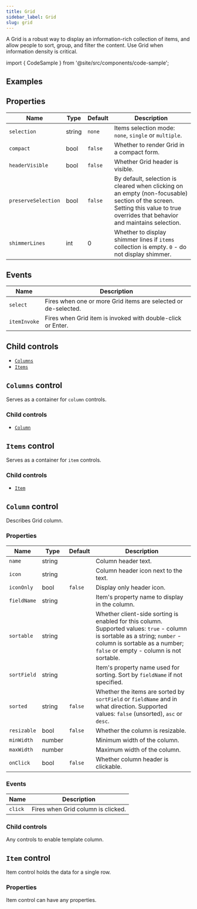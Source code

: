 ```yaml
---
title: Grid
sidebar_label: Grid
slug: grid
---
```


A Grid is a robust way to display an information-rich collection of items, and allow people to sort, group, and filter the content. Use Grid when information density is critical.

import { CodeSample } from '@site/src/components/code-sample';

## Examples

<CodeSample src="https://python-grid-example.pgletio.repl.co" height="1100px"
    python="https://github.com/pglet/examples/blob/main/python/controls/grid_control.py"
    bash="https://github.com/pglet/examples/blob/main/bash/controls/grid.sh"
    />

## Properties

| Name            | Type   | Default | Description |
| --------------- | ------ | ------- | ----------- |
| `selection`     | string | `none`  | Items selection mode: `none`, `single` or `multiple`. |
| `compact`       | bool   | `false` | Whether to render Grid in a compact form. |
| `headerVisible` | bool   | `false` | Whether Grid header is visible. |
| `preserveSelection` | bool   | `false` | By default, selection is cleared when clicking on an empty (non-focusable) section of the screen. Setting this value to true overrides that behavior and maintains selection. |
| `shimmerLines`  | int    | 0       | Whether to display shimmer lines if `items` collection is empty. `0` - do not display shimmer. |

## Events

| Name      | Description |
| --------- | ----------- |
| `select`  | Fires when one or more Grid items are selected or de-selected. |
| `itemInvoke`  | Fires when Grid item is invoked with double-click or Enter. |

## Child controls

* [`Columns`](#columns-control)
* [`Items`](#items-control)

## `Columns` control

Serves as a container for `column` controls.

### Child controls

* [`Column`](#column-control)

## `Items` control

Serves as a container for `item` controls.

### Child controls

* [`Item`](#item-control)

## `Column` control

Describes Grid column.

### Properties

| Name            | Type   | Default | Description |
| --------------- | ------ | ------- | ----------- |
| `name`          | string |         | Column header text. |
| `icon`      | string |         | Column header icon next to the text. |
| `iconOnly`      | bool   | `false` | Display only header icon. |
| `fieldName`     | string |         | Item's property name to display in the column. |
| `sortable`      | string |         | Whether client-side sorting is enabled for this column. Supported values: `true` - column is sortable as a string; `number` - column is sortable as a number; `false` or empty - column is not sortable. |
| `sortField`     | string |         | Item's property name used for sorting. Sort by `fieldName` if not specified. |
| `sorted`        | string | `false` | Whether the items are sorted by `sortField` or `fieldName` and in what direction. Supported values: `false` (unsorted), `asc` or `desc`. |
| `resizable`     | bool   | `false` | Whether the column is resizable. |
| `minWidth`      | number |         | Minimum width of the column. |
| `maxWidth`      | number |         | Maximum width of the column. |
| `onClick`       | bool   | `false` | Whether column header is clickable. |

### Events

| Name      | Description |
| --------- | ----------- |
| `click`   | Fires when Grid column is clicked. |

### Child controls

Any controls to enable template column.

## `Item` control

Item control holds the data for a single row.

### Properties

Item control can have any properties.
